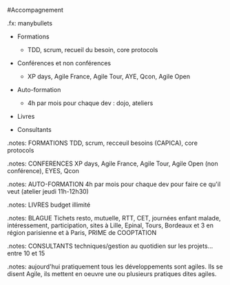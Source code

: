 #Accompagnement

.fx: manybullets

* Formations
	* TDD, scrum, recueil du besoin, core protocols
* Conférences et non conférences
	* XP days, Agile France, Agile Tour, AYE, Qcon, Agile Open
* Auto-formation
	* 4h par mois pour chaque dev : dojo, ateliers

* Livres

* Consultants

.notes: FORMATIONS TDD, scrum, recceuil besoins (CAPICA), core protocols

.notes: CONFERENCES XP days, Agile France, Agile Tour, Agile Open (non conférence), EYES, Qcon

.notes: AUTO-FORMATION 4h par mois pour chaque dev pour faire ce qu'il veut (atelier jeudi 11h-12h30)

.notes: LIVRES budget illimité

.notes: BLAGUE Tichets resto, mutuelle, RTT, CET, journées enfant malade, intéressement, participation, sites à Lille, Epinal, Tours, Bordeaux et 3 en région parisienne et à Paris, PRIME de COOPTATION

.notes: CONSULTANTS techniques/gestion au quotidien sur les projets... entre 10 et 15

.notes: aujourd'hui pratiquement tous les développements sont agiles. Ils se disent Agile, ils mettent en oeuvre une ou plusieurs pratiques dites agiles.
